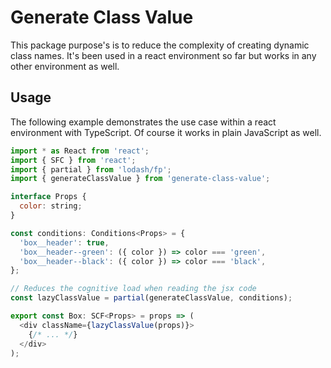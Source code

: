 # Generate Class Value

This package purpose's is to reduce the complexity of creating
dynamic class names. It's been used in a react environment so far
but works in any other environment as well.

## Usage

The following example demonstrates the use case within a react environment with TypeScript.
Of course it works in plain JavaScript as well.

```js
import * as React from 'react';
import { SFC } from 'react';
import { partial } from 'lodash/fp';
import { generateClassValue } from 'generate-class-value';

interface Props {
  color: string;
}

const conditions: Conditions<Props> = {
  'box__header': true,
  'box__header--green': ({ color }) => color === 'green',
  'box__header--black': ({ color }) => color === 'black',
};

// Reduces the cognitive load when reading the jsx code
const lazyClassValue = partial(generateClassValue, conditions);

export const Box: SCF<Props> = props => (
  <div className={lazyClassValue(props)}>
    {/* ... */}
  </div>
);
```
